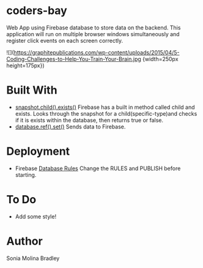 # coders-bay
Web App using Firebase database to store data on the backend.  This application will run on multiple browser windows simultaneously and register click events on each screen correctly.
 
 ![](https://graphitepublications.com/wp-content/uploads/2015/04/5-Coding-Challenges-to-Help-You-Train-Your-Brain.jpg {width=250px height=175px})

# Built With

* [snapshot.child().exists()](https://firebase.google.com/docs/reference/js/firebase.database.DataSnapshot) Firebase has a built in method called child and exists.  Looks through the snapshot for a child(specific-type)and checks if it is exists within the database, then returns true or false.
* [database.ref().set()](https://firebase.google.com/docs/reference/js/firebase.database.Reference) Sends data to Firebase.

# Deployment
* Firebase [Database Rules](https://firebase.google.com/docs/database/security/) Change the RULES and PUBLISH before starting.

# To Do
* Add some style!

# Author
Sonia Molina Bradley